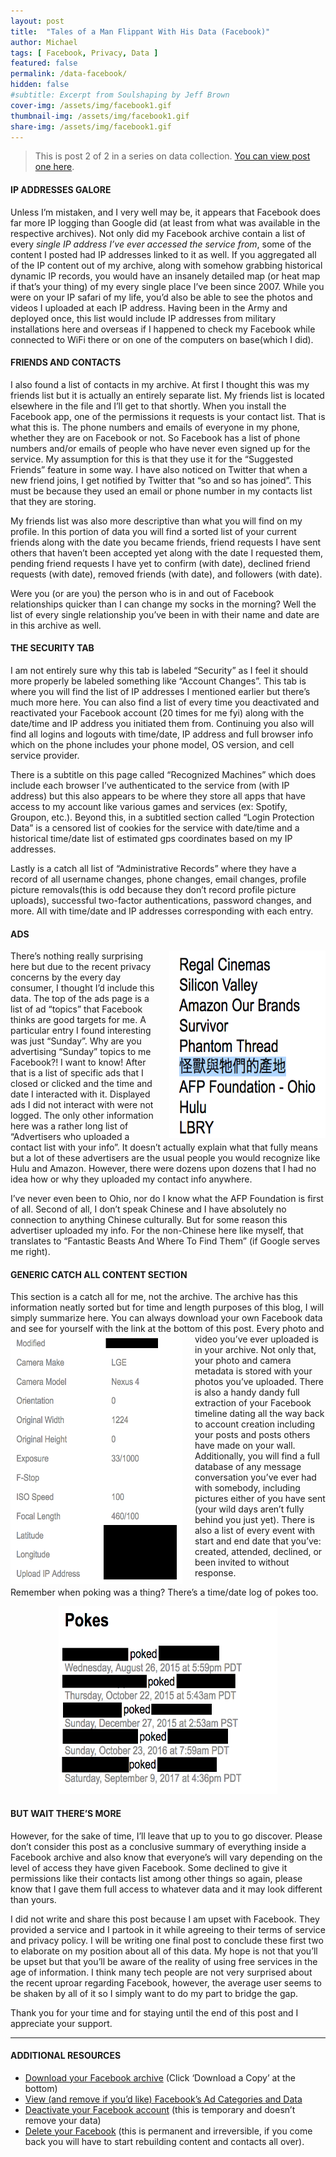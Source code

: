 ```yaml
---
layout: post
title:  "Tales of a Man Flippant With His Data (Facebook)"
author: Michael
tags: [ Facebook, Privacy, Data ]
featured: false
permalink: /data-facebook/
hidden: false
#subtitle: Excerpt from Soulshaping by Jeff Brown
cover-img: /assets/img/facebook1.gif
thumbnail-img: /assets/img/facebook1.gif
share-img: /assets/img/facebook1.gif
---
```


<blockquote>This is post 2 of 2 in a series on data collection. <a href="/data-google/">You can view post one here</a>.</blockquote>

#### IP ADDRESSES GALORE

Unless I’m mistaken, and I very well may be, it appears that Facebook does far more IP logging than Google did (at least from what was available in the respective archives). Not only did my Facebook archive contain a list of every <i>single IP address I’ve ever accessed the service from</i>, some of the content I posted had IP addresses linked to it as well. If you aggregated all of the IP content out of my archive, along with somehow grabbing historical dynamic IP records, you would have an insanely detailed map (or heat map if that’s your thing) of my every single place I’ve been since 2007. While you were on your IP safari of my life, you’d also be able to see the photos and videos I uploaded at each IP address. Having been in the Army and deployed once, this list would include IP addresses from military installations here and overseas if I happened to check my Facebook while connected to WiFi there or on one of the computers on base(which I did).

#### FRIENDS AND CONTACTS

I also found a list of contacts in my archive. At first I thought this was my friends list but it is actually an entirely separate list. My friends list is located elsewhere in the file and I’ll get to that shortly. When you install the Facebook app, one of the permissions it requests is your contact list. That is what this is. The phone numbers and emails of everyone in my phone, whether they are on Facebook or not. So Facebook has a list of phone numbers and/or emails of people who have never even signed up for the service. My assumption for this is that they use it for the “Suggested Friends” feature in some way. I have also noticed on Twitter that when a new friend joins, I get notified by Twitter that “so and so has joined”. This must be because they used an email or phone number in my contacts list that they are storing.

My friends list was also more descriptive than what you will find on my profile. In this portion of data you will find a sorted list of your current friends along with the date you became friends, friend requests I have sent others that haven’t been accepted yet along with the date I requested them, pending friend requests I have yet to confirm (with date), declined friend requests (with date), removed friends (with date), and followers (with date).

Were you (or are you) the person who is in and out of Facebook relationships quicker than I can change my socks in the morning? Well the list of every single relationship you’ve been in with their name and date are in this archive as well.

#### THE SECURITY TAB

I am not entirely sure why this tab is labeled “Security” as I feel it should more properly be labeled something like “Account Changes”. This tab is where you will find the list of IP addresses I mentioned earlier but there’s much more here. You can also find a list of every time you deactivated and reactivated your Facebook account (20 times for me fyi) along with the date/time and IP address you initiated them from. Continuing you also will find all logins and logouts with time/date, IP address and full browser info which on the phone includes your phone model, OS version, and cell service provider.

There is a subtitle on this page called “Recognized Machines” which does include each browser I’ve authenticated to the service from (with IP address) but this also appears to be where they store all apps that have access to my account like various games and services (ex: Spotify, Groupon, etc.). Beyond this, in a subtitled section called “Login Protection Data” is a censored list of cookies for the service with date/time and a historical time/date list of estimated gps coordinates based on my IP addresses.

Lastly is a catch all list of “Administrative Records” where they have a record of all username changes, phone changes, email changes, profile picture removals(this is odd because they don’t record profile picture uploads), successful two-factor authentications, password changes, and more. All with time/date and IP addresses corresponding with each entry.

#### ADS

<img src="/assets/img/facebook2.png" width="250" height="300" style="float: right; margin-left: 20px; margin-bottom: 5px">
<p>There’s nothing really surprising here but due to the recent privacy concerns by the every day consumer, I thought I’d include this data. The top of the ads page is a list of ad “topics” that Facebook thinks are good targets for me. A particular entry I found interesting was just “Sunday”. Why are you advertising “Sunday” topics to me Facebook?! I want to know! After that is a list of specific ads that I closed or clicked and the time and date I interacted with it. Displayed ads I did not interact with were not logged. The only other information here was a rather long list of “Advertisers who uploaded a contact list with your info”. It doesn’t actually explain what that fully means but a lot of these advertisers are the usual people you would recognize like Hulu and Amazon. However, there were dozens upon dozens that I had no idea how or why they uploaded my contact info anywhere.

I’ve never even been to Ohio, nor do I know what the AFP Foundation is first of all. Second of all, I don’t speak Chinese and I have absolutely no connection to anything Chinese culturally. But for some reason this advertiser uploaded my info. For the non-Chinese here like myself, that translates to “Fantastic Beasts And Where To Find Them” (if Google serves me right).</p>

#### GENERIC CATCH ALL CONTENT SECTION

This section is a catch all for me, not the archive. The archive has this information neatly sorted but for time and length purposes of this blog, I will simply summarize here. You can always download your own Facebook data and see for yourself with the link at the bottom of this post.
<img src="/assets/img/facebook3.png" width="275" height="400" style="float: left; margin-right: 20px; margin-bottom: 5px">
Every photo and video you’ve ever uploaded is in your archive. Not only that, your photo and camera metadata is stored with your photos you’ve uploaded. There is also a handy dandy full extraction of your Facebook timeline dating all the way back to account creation including your posts and posts others have made on your wall. Additionally, you will find a full database of any message conversation you’ve ever had with somebody, including pictures either of you have sent (your wild days aren’t fully behind you just yet). There is also a list of every event with start and end date that you’ve: created, attended, declined, or been invited to without response.

Remember when poking was a thing? There’s a time/date log of pokes too.
<p><center><img src="/assets/img/facebook4.png" width="350" height="300"></center></p>

#### BUT WAIT THERE’S MORE

However, for the sake of time, I’ll leave that up to you to go discover. Please don’t consider this post as a conclusive summary of everything inside a Facebook archive and also know that everyone’s will vary depending on the level of access they have given Facebook. Some declined to give it permissions like their contacts list among other things so again, please know that I gave them full access to whatever data and it may look different than yours.

I did not write and share this post because I am upset with Facebook. They provided a service and I partook in it while agreeing to their terms of service and privacy policy. I will be writing one final post to conclude these first two to elaborate on my position about all of this data. My hope is not that you’ll be upset but that you’ll be aware of the reality of using free services in the age of information. I think many tech people are not very surprised about the recent uproar regarding Facebook, however, the average user seems to be shaken by all of it so I simply want to do my part to bridge the gap.

Thank you for your time and for staying until the end of this post and I appreciate your support.
<hr>

#### ADDITIONAL RESOURCES

<ul>
<li><a href="https://www.facebook.com/dyi/?x=AdkTEroYx-rmwrpY&referrer=yfi_settings">Download your Facebook archive</a> (Click ‘Download a Copy’ at the bottom)</li>
<li><a href="https://www.facebook.com/ads/preferences/?entry_product=ad_settings_screen">View (and remove if you’d like) Facebook’s Ad Categories and Data</a></li>
<li><a href="https://www.facebook.com/deactivate/">Deactivate your Facebook account</a> (this is temporary and doesn’t remove your data)</li>
<li><a href="https://www.facebook.com/help/delete_account">Delete your Facebook</a> (this is permanent and irreversible, if you come back you will have to start rebuilding content and contacts all over).</li>
</ul>
